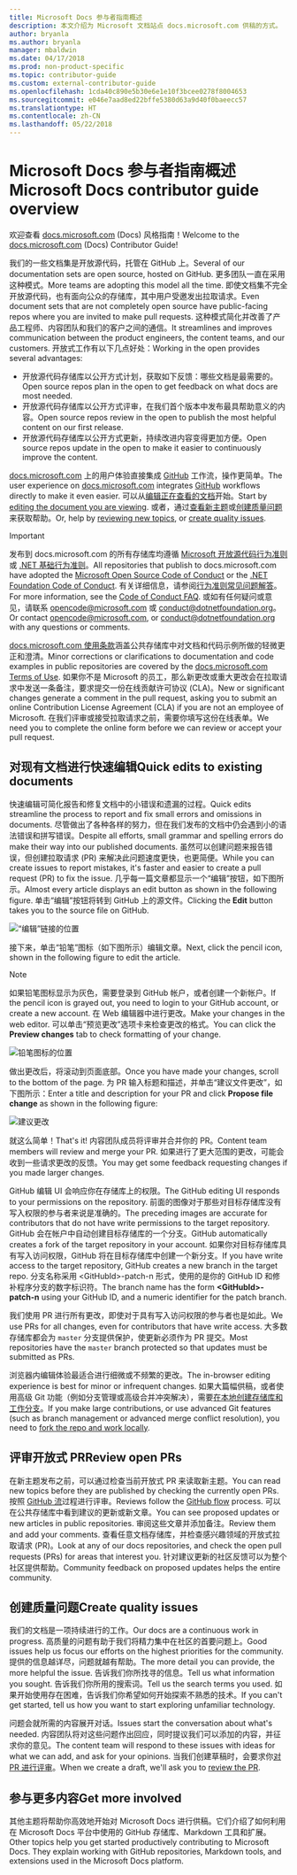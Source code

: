 ```yaml
---
title: Microsoft Docs 参与者指南概述
description: 本文介绍为 Microsoft 文档站点 docs.microsoft.com 供稿的方式。
author: bryanla
ms.author: bryanla
manager: mbaldwin
ms.date: 04/17/2018
ms.prod: non-product-specific
ms.topic: contributor-guide
ms.custom: external-contributor-guide
ms.openlocfilehash: 1cda40c890e5b30e6e1e10f3bcee0278f8004653
ms.sourcegitcommit: e046e7aad8ed22bffe5380d63a9d40f0baeecc57
ms.translationtype: HT
ms.contentlocale: zh-CN
ms.lasthandoff: 05/22/2018
---
```

# <a name="microsoft-docs-contributor-guide-overview"></a><span data-ttu-id="a175f-103">Microsoft Docs 参与者指南概述</span><span class="sxs-lookup"><span data-stu-id="a175f-103">Microsoft Docs contributor guide overview</span></span>

<span data-ttu-id="a175f-104">欢迎查看 [docs.microsoft.com](https://docs.microsoft.com) (Docs) 风格指南！</span><span class="sxs-lookup"><span data-stu-id="a175f-104">Welcome to the [docs.microsoft.com](https://docs.microsoft.com) (Docs) Contributor Guide!</span></span>

<span data-ttu-id="a175f-105">我们的一些文档集是开放源代码，托管在 GitHub 上。</span><span class="sxs-lookup"><span data-stu-id="a175f-105">Several of our documentation sets are open source, hosted on GitHub.</span></span> <span data-ttu-id="a175f-106">更多团队一直在采用这种模式。</span><span class="sxs-lookup"><span data-stu-id="a175f-106">More teams are adopting this model all the time.</span></span> <span data-ttu-id="a175f-107">即使文档集不完全开放源代码，也有面向公众的存储库，其中用户受邀发出拉取请求。</span><span class="sxs-lookup"><span data-stu-id="a175f-107">Even document sets that are not completely open source have public-facing repos where you are invited to make pull requests.</span></span> <span data-ttu-id="a175f-108">这种模式简化并改善了产品工程师、内容团队和我们的客户之间的通信。</span><span class="sxs-lookup"><span data-stu-id="a175f-108">It streamlines and improves communication between the product engineers, the content teams, and our customers.</span></span> <span data-ttu-id="a175f-109">开放式工作有以下几点好处：</span><span class="sxs-lookup"><span data-stu-id="a175f-109">Working in the open provides several advantages:</span></span>

- <span data-ttu-id="a175f-110">开放源代码存储库以公开方式计划，获取如下反馈：哪些文档是最需要的。</span><span class="sxs-lookup"><span data-stu-id="a175f-110">Open source repos plan in the open to get feedback on what docs are most needed.</span></span>
- <span data-ttu-id="a175f-111">开放源代码存储库以公开方式评审，在我们首个版本中发布最具帮助意义的内容。</span><span class="sxs-lookup"><span data-stu-id="a175f-111">Open source repos review in the open to publish the most helpful content on our first release.</span></span>
- <span data-ttu-id="a175f-112">开放源代码存储库以公开方式更新，持续改进内容变得更加方便。</span><span class="sxs-lookup"><span data-stu-id="a175f-112">Open source repos update in the open to make it easier to continuously improve the content.</span></span>

<span data-ttu-id="a175f-113">[docs.microsoft.com](https://docs.microsoft.com) 上的用户体验直接集成 [GitHub](https://github.com) 工作流，操作更简单。</span><span class="sxs-lookup"><span data-stu-id="a175f-113">The user experience on [docs.microsoft.com](https://docs.microsoft.com) integrates [GitHub](https://github.com) workflows directly to make it even easier.</span></span> <span data-ttu-id="a175f-114">可以从[编辑正在查看的文档](#quick-edits-to-existing-documents)开始。</span><span class="sxs-lookup"><span data-stu-id="a175f-114">Start by [editing the document you are viewing](#quick-edits-to-existing-documents).</span></span> <span data-ttu-id="a175f-115">或者，通过[查看新主题](#review-open-prs)或[创建质量问题](#create-quality-issues)来获取帮助。</span><span class="sxs-lookup"><span data-stu-id="a175f-115">Or, help by [reviewing new topics](#review-open-prs), or [create quality issues](#create-quality-issues).</span></span>

> [!IMPORTANT]
> <span data-ttu-id="a175f-116">发布到 docs.microsoft.com 的所有存储库均遵循 [Microsoft 开放源代码行为准则](https://opensource.microsoft.com/codeofconduct/)或 [.NET 基础行为准则](https://dotnetfoundation.org/code-of-conduct)。</span><span class="sxs-lookup"><span data-stu-id="a175f-116">All repositories that publish to docs.microsoft.com have adopted the [Microsoft Open Source Code of Conduct](https://opensource.microsoft.com/codeofconduct/) or the [.NET Foundation Code of Conduct](https://dotnetfoundation.org/code-of-conduct).</span></span> <span data-ttu-id="a175f-117">有关详细信息，请参阅[行为准则常见问题解答](https://opensource.microsoft.com/codeofconduct/faq/)。</span><span class="sxs-lookup"><span data-stu-id="a175f-117">For more information, see the [Code of Conduct FAQ](https://opensource.microsoft.com/codeofconduct/faq/).</span></span> <span data-ttu-id="a175f-118">或如有任何疑问或意见，请联系 [opencode@microsoft.com](mailto:opencode@microsoft.com) 或 [conduct@dotnetfoundation.org](mailto:conduct@dotnetfoundation.org)。</span><span class="sxs-lookup"><span data-stu-id="a175f-118">Or contact [opencode@microsoft.com](mailto:opencode@microsoft.com), or [conduct@dotnetfoundation.org](mailto:conduct@dotnetfoundation.org) with any questions or comments.</span></span><br>
>
> <span data-ttu-id="a175f-119">[docs.microsoft.com 使用条款](https://docs.microsoft.com/legal/termsofuse)涵盖公共存储库中对文档和代码示例所做的轻微更正和澄清。</span><span class="sxs-lookup"><span data-stu-id="a175f-119">Minor corrections or clarifications to documentation and code examples in public repositories are covered by the [docs.microsoft.com Terms of Use](https://docs.microsoft.com/legal/termsofuse).</span></span> <span data-ttu-id="a175f-120">如果你不是 Microsoft 的员工，那么新更改或重大更改会在拉取请求中发送一条备注，要求提交一份在线贡献许可协议 (CLA)。</span><span class="sxs-lookup"><span data-stu-id="a175f-120">New or significant changes generate a comment in the pull request, asking you to submit an online Contribution License Agreement (CLA) if you are not an employee of Microsoft.</span></span> <span data-ttu-id="a175f-121">在我们评审或接受拉取请求之前，需要你填写这份在线表单。</span><span class="sxs-lookup"><span data-stu-id="a175f-121">We need you to complete the online form before we can review or accept your pull request.</span></span>

## <a name="quick-edits-to-existing-documents"></a><span data-ttu-id="a175f-122">对现有文档进行快速编辑</span><span class="sxs-lookup"><span data-stu-id="a175f-122">Quick edits to existing documents</span></span>

<span data-ttu-id="a175f-123">快速编辑可简化报告和修复文档中的小错误和遗漏的过程。</span><span class="sxs-lookup"><span data-stu-id="a175f-123">Quick edits streamline the process to report and fix small errors and omissions in documents.</span></span> <span data-ttu-id="a175f-124">尽管做出了各种各样的努力，但在我们发布的文档中仍会遇到小的语法错误和拼写错误。</span><span class="sxs-lookup"><span data-stu-id="a175f-124">Despite all efforts, small grammar and spelling errors do make their way into our published documents.</span></span> <span data-ttu-id="a175f-125">虽然可以创建问题来报告错误，但创建拉取请求 (PR) 来解决此问题速度更快，也更简便。</span><span class="sxs-lookup"><span data-stu-id="a175f-125">While you can create issues to report mistakes, it's faster and easier to create a pull request (PR) to fix the issue.</span></span> <span data-ttu-id="a175f-126">几乎每一篇文章都显示一个“编辑”按钮，如下图所示。</span><span class="sxs-lookup"><span data-stu-id="a175f-126">Almost every article displays an edit button as shown in the following figure.</span></span> <span data-ttu-id="a175f-127">单击“编辑”按钮将转到 GitHub 上的源文件。</span><span class="sxs-lookup"><span data-stu-id="a175f-127">Clicking the **Edit** button takes you to the source file on GitHub.</span></span>

![“编辑”链接的位置](./media/index/edit-article.png)

<span data-ttu-id="a175f-129">接下来，单击“铅笔”图标（如下图所示）编辑文章。</span><span class="sxs-lookup"><span data-stu-id="a175f-129">Next, click the pencil icon, shown in the following figure to edit the article.</span></span>

> [!NOTE]
> <span data-ttu-id="a175f-130">如果铅笔图标显示为灰色，需要登录到 GitHub 帐户，或者创建一个新帐户。</span><span class="sxs-lookup"><span data-stu-id="a175f-130">If the pencil icon is grayed out, you need to login to your GitHub account, or create a new account.</span></span> <span data-ttu-id="a175f-131">在 Web 编辑器中进行更改。</span><span class="sxs-lookup"><span data-stu-id="a175f-131">Make your changes in the web editor.</span></span> <span data-ttu-id="a175f-132">可以单击“预览更改”选项卡来检查更改的格式。</span><span class="sxs-lookup"><span data-stu-id="a175f-132">You can click the **Preview changes** tab to check formatting of your change.</span></span>

![铅笔图标的位置](./media/index/editicon.png)

<span data-ttu-id="a175f-134">做出更改后，将滚动到页面底部。</span><span class="sxs-lookup"><span data-stu-id="a175f-134">Once you have made your changes, scroll to the bottom of the page.</span></span> <span data-ttu-id="a175f-135">为 PR 输入标题和描述，并单击“建议文件更改”，如下图所示：</span><span class="sxs-lookup"><span data-stu-id="a175f-135">Enter a title and description for your PR and click **Propose file change** as shown in the following figure:</span></span>

![建议更改](./media/index/submit-pull-request.png)

<span data-ttu-id="a175f-137">就这么简单！</span><span class="sxs-lookup"><span data-stu-id="a175f-137">That's it!</span></span> <span data-ttu-id="a175f-138">内容团队成员将评审并合并你的 PR。</span><span class="sxs-lookup"><span data-stu-id="a175f-138">Content team members will review and merge your PR.</span></span> <span data-ttu-id="a175f-139">如果进行了更大范围的更改，可能会收到一些请求更改的反馈。</span><span class="sxs-lookup"><span data-stu-id="a175f-139">You may get some feedback requesting changes if you made larger changes.</span></span>

<span data-ttu-id="a175f-140">GitHub 编辑 UI 会响应你在存储库上的权限。</span><span class="sxs-lookup"><span data-stu-id="a175f-140">The GitHub editing UI responds to your permissions on the repository.</span></span> <span data-ttu-id="a175f-141">前面的图像对于那些对目标存储库没有写入权限的参与者来说是准确的。</span><span class="sxs-lookup"><span data-stu-id="a175f-141">The preceding images are accurate for contributors that do not have write permissions to the target repository.</span></span> <span data-ttu-id="a175f-142">GitHub 会在帐户中自动创建目标存储库的一个分支。</span><span class="sxs-lookup"><span data-stu-id="a175f-142">GitHub automatically creates a fork of the target repository in your account.</span></span> <span data-ttu-id="a175f-143">如果你对目标存储库具有写入访问权限，GitHub 将在目标存储库中创建一个新分支。</span><span class="sxs-lookup"><span data-stu-id="a175f-143">If you have write access to the target repository, GitHub creates a new branch in the target repo.</span></span> <span data-ttu-id="a175f-144">分支名称采用 \<GitHubId\>-patch-n 形式，使用的是你的 GitHub ID 和修补程序分支的数字标识符。</span><span class="sxs-lookup"><span data-stu-id="a175f-144">The branch name has the form **\<GitHubId\>-patch-n** using your GitHub ID, and a numeric identifier for the patch branch.</span></span>

<span data-ttu-id="a175f-145">我们使用 PR 进行所有更改，即使对于具有写入访问权限的参与者也是如此。</span><span class="sxs-lookup"><span data-stu-id="a175f-145">We use PRs for all changes, even for contributors that have write access.</span></span> <span data-ttu-id="a175f-146">大多数存储库都会为 `master` 分支提供保护，使更新必须作为 PR 提交。</span><span class="sxs-lookup"><span data-stu-id="a175f-146">Most repositories have the `master` branch protected so that updates must be submitted as PRs.</span></span>

<span data-ttu-id="a175f-147">浏览器内编辑体验最适合进行细微或不频繁的更改。</span><span class="sxs-lookup"><span data-stu-id="a175f-147">The in-browser editing experience is best for minor or infrequent changes.</span></span> <span data-ttu-id="a175f-148">如果大篇幅供稿，或者使用高级 Git 功能（例如分支管理或高级合并冲突解决），需要[在本地创建存储库和工作分支](how-to-write-workflows-major.md)。</span><span class="sxs-lookup"><span data-stu-id="a175f-148">If you make large contributions, or use advanced Git features (such as branch management or advanced merge conflict resolution), you need to [fork the repo and work locally](how-to-write-workflows-major.md).</span></span>

## <a name="review-open-prs"></a><span data-ttu-id="a175f-149">评审开放式 PR</span><span class="sxs-lookup"><span data-stu-id="a175f-149">Review open PRs</span></span>

<span data-ttu-id="a175f-150">在新主题发布之前，可以通过检查当前开放式 PR 来读取新主题。</span><span class="sxs-lookup"><span data-stu-id="a175f-150">You can read new topics before they are published by checking the currently open PRs.</span></span> <span data-ttu-id="a175f-151">按照 [GitHub 流](https://guides.github.com/introduction/flow/)过程进行评审。</span><span class="sxs-lookup"><span data-stu-id="a175f-151">Reviews follow the [GitHub flow](https://guides.github.com/introduction/flow/) process.</span></span> <span data-ttu-id="a175f-152">可以在公共存储库中看到建议的更新或新文章。</span><span class="sxs-lookup"><span data-stu-id="a175f-152">You can see proposed updates or new articles in public repositories.</span></span> <span data-ttu-id="a175f-153">审阅这些文章并添加备注。</span><span class="sxs-lookup"><span data-stu-id="a175f-153">Review them and add your comments.</span></span> <span data-ttu-id="a175f-154">查看任意文档存储库，并检查感兴趣领域的开放式拉取请求 (PR)。</span><span class="sxs-lookup"><span data-stu-id="a175f-154">Look at any of our docs repositories, and check the open pull requests (PRs) for areas that interest you.</span></span> <span data-ttu-id="a175f-155">针对建议更新的社区反馈可以为整个社区提供帮助。</span><span class="sxs-lookup"><span data-stu-id="a175f-155">Community feedback on proposed updates helps the entire community.</span></span>

## <a name="create-quality-issues"></a><span data-ttu-id="a175f-156">创建质量问题</span><span class="sxs-lookup"><span data-stu-id="a175f-156">Create quality issues</span></span>

<span data-ttu-id="a175f-157">我们的文档是一项持续进行的工作。</span><span class="sxs-lookup"><span data-stu-id="a175f-157">Our docs are a continuous work in progress.</span></span> <span data-ttu-id="a175f-158">高质量的问题有助于我们将精力集中在社区的首要问题上。</span><span class="sxs-lookup"><span data-stu-id="a175f-158">Good issues help us focus our efforts on the highest priorities for the community.</span></span> <span data-ttu-id="a175f-159">提供的信息越详尽，问题就越有帮助。</span><span class="sxs-lookup"><span data-stu-id="a175f-159">The more detail you can provide, the more helpful the issue.</span></span> <span data-ttu-id="a175f-160">告诉我们你所找寻的信息。</span><span class="sxs-lookup"><span data-stu-id="a175f-160">Tell us what information you sought.</span></span> <span data-ttu-id="a175f-161">告诉我们你所用的搜索词。</span><span class="sxs-lookup"><span data-stu-id="a175f-161">Tell us the search terms you used.</span></span> <span data-ttu-id="a175f-162">如果开始使用存在困难，告诉我们你希望如何开始探索不熟悉的技术。</span><span class="sxs-lookup"><span data-stu-id="a175f-162">If you can't get started, tell us how you want to start exploring unfamiliar technology.</span></span>

<span data-ttu-id="a175f-163">问题会就所需的内容展开对话。</span><span class="sxs-lookup"><span data-stu-id="a175f-163">Issues start the conversation about what's needed.</span></span> <span data-ttu-id="a175f-164">内容团队将对这些问题作出回应，同时提议我们可以添加的内容，并征求你的意见。</span><span class="sxs-lookup"><span data-stu-id="a175f-164">The content team will respond to these issues with ideas for what we can add, and ask for your opinions.</span></span> <span data-ttu-id="a175f-165">当我们创建草稿时，会要求你[对 PR 进行评审](#review-open-prs)。</span><span class="sxs-lookup"><span data-stu-id="a175f-165">When we create a draft, we'll ask you to [review the PR](#review-open-prs).</span></span>

## <a name="get-more-involved"></a><span data-ttu-id="a175f-166">参与更多内容</span><span class="sxs-lookup"><span data-stu-id="a175f-166">Get more involved</span></span>

<span data-ttu-id="a175f-167">其他主题将帮助你高效地开始对 Microsoft Docs 进行供稿。它们介绍了如何利用在 Microsoft Docs 平台中使用的 GitHub 存储库、Markdown 工具和扩展。</span><span class="sxs-lookup"><span data-stu-id="a175f-167">Other topics help you get started productively contributing to Microsoft Docs. They explain working with GitHub repositories, Markdown tools, and extensions used in the Microsoft Docs platform.</span></span>
